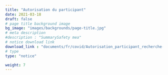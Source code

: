 ```yaml
---
title: "Autorisation du participant"
date: 2021-03-18
draft: false
# page title background image
bg_image: "images/backgrounds/page-title.jpg"
# meta description
#description : "SummarySafety mea"
# notice download link
download_link : "documents/fr/covid/Autorisation_participant_recherche-DEUR_CCSMTL.pdf"
# type
type: "notice"

weight: 7
---
```

